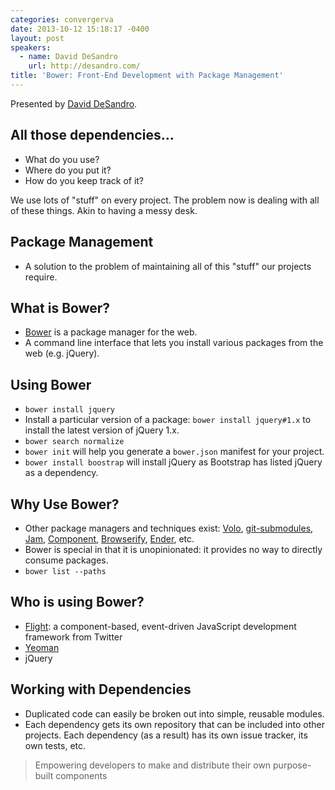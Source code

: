```yaml
---
categories: convergerva
date: 2013-10-12 15:18:17 -0400
layout: post
speakers:
  - name: David DeSandro
    url: http://desandro.com/
title: 'Bower: Front-End Development with Package Management'
---
```


Presented by [David DeSandro](http://desandro.com/).

## All those dependencies…

- What do you use?
- Where do you put it?
- How do you keep track of it?

We use lots of "stuff" on every project. The problem now is dealing with all of these things. Akin to having a messy desk.


## Package Management

- A solution to the problem of maintaining all of this "stuff" our projects require.


## What is Bower?

- [Bower](http://bower.io/) is a package manager for the web.
- A command line interface that lets you install various packages from the web (e.g. jQuery).


## Using Bower

- `bower install jquery`
- Install a particular version of a package: `bower install jquery#1.x` to install the latest version of jQuery 1.x.
- `bower search normalize`
- `bower init` will help you generate a `bower.json` manifest for your project.
- `bower install boostrap` will install jQuery as Bootstrap has listed jQuery as a dependency.


## Why Use Bower?

- Other package managers and techniques exist: [Volo](http://volojs.org/), [git-submodules](http://git-scm.com/book/en/Git-Tools-Submodules), [Jam](http://jamjs.org/), [Component](https://github.com/component/component), [Browserify](http://browserify.org/), [Ender](http://ender.jit.su/), etc.
- Bower is special in that it is unopinionated: it provides no way to directly consume packages.
- `bower list --paths`


## Who is using Bower?

- [Flight](https://github.com/flightjs/flight): a component-based, event-driven JavaScript development framework from Twitter
- [Yeoman](http://yeoman.io/)
- jQuery


## Working with Dependencies

- Duplicated code can easily be broken out into simple, reusable modules.
- Each dependency gets its own repository that can be included into other projects. Each dependency (as a result) has its own issue tracker, its own tests, etc.

> Empowering developers to make and distribute their own purpose-built components